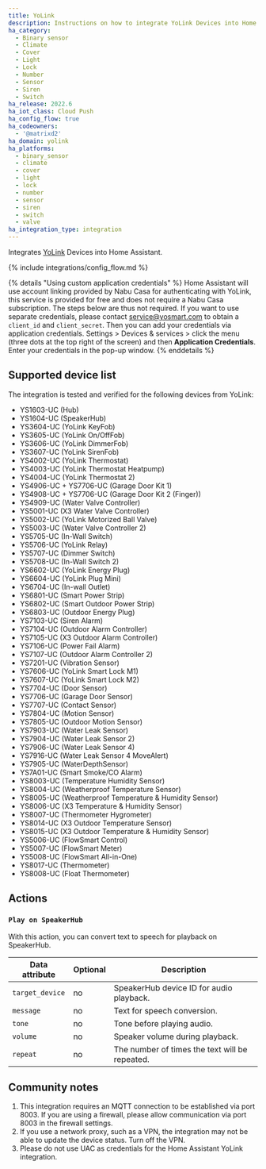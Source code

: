 ```yaml
---
title: YoLink
description: Instructions on how to integrate YoLink Devices into Home Assistant.
ha_category:
  - Binary sensor
  - Climate
  - Cover
  - Light
  - Lock
  - Number
  - Sensor
  - Siren
  - Switch
ha_release: 2022.6
ha_iot_class: Cloud Push
ha_config_flow: true
ha_codeowners:
  - '@matrixd2'
ha_domain: yolink
ha_platforms:
  - binary_sensor
  - climate
  - cover
  - light
  - lock
  - number
  - sensor
  - siren
  - switch
  - valve
ha_integration_type: integration
---
```


Integrates [YoLink](https://www.yosmart.com/) Devices into Home Assistant.

{% include integrations/config_flow.md %}

{% details "Using custom application credentials" %}
Home Assistant will use account linking provided by Nabu Casa for authenticating with YoLink, this service is provided for free and does not require a Nabu Casa subscription. The steps below are thus not required.
If you want to use separate credentials, please contact <service@yosmart.com> to obtain a `client_id` and `client_secret`. Then you can add your credentials via application credentials. Settings > Devices & services > click the menu (three dots at the top right of the screen) and then **Application Credentials**. Enter your credentials in the pop-up window.
{% enddetails %}

## Supported device list

The integration is tested and verified for the following devices from YoLink:

- YS1603-UC (Hub)
- YS1604-UC (SpeakerHub)
- YS3604-UC (YoLink KeyFob)
- YS3605-UC (YoLink On/OffFob)
- YS3606-UC (YoLink DimmerFob)
- YS3607-UC (YoLink SirenFob)
- YS4002-UC (YoLink Thermostat)
- YS4003-UC (YoLink Thermostat Heatpump)
- YS4004-UC (YoLink  Thermostat 2)
- YS4906-UC + YS7706-UC (Garage Door Kit 1)
- YS4908-UC + YS7706-UC (Garage Door Kit 2 (Finger))
- YS4909-UC (Water Valve Controller)
- YS5001-UC (X3 Water Valve Controller)
- YS5002-UC (YoLink Motorized Ball Valve)
- YS5003-UC (Water Valve Controller 2)
- YS5705-UC (In-Wall Switch)
- YS5706-UC (YoLink Relay)
- YS5707-UC (Dimmer Switch)
- YS5708-UC (In-Wall Switch 2)
- YS6602-UC (YoLink Energy Plug)
- YS6604-UC (YoLink Plug Mini)
- YS6704-UC (In-wall Outlet)
- YS6801-UC (Smart Power Strip)
- YS6802-UC (Smart Outdoor Power Strip)
- YS6803-UC (Outdoor Energy Plug)
- YS7103-UC (Siren Alarm)
- YS7104-UC (Outdoor Alarm Controller)
- YS7105-UC (X3 Outdoor Alarm Controller)
- YS7106-UC (Power Fail Alarm)
- YS7107-UC (Outdoor Alarm Controller 2)
- YS7201-UC (Vibration Sensor)
- YS7606-UC (YoLink Smart Lock M1)
- YS7607-UC (YoLink Smart Lock M2)
- YS7704-UC (Door Sensor)
- YS7706-UC (Garage Door Sensor)
- YS7707-UC (Contact Sensor)
- YS7804-UC (Motion Sensor)
- YS7805-UC (Outdoor Motion Sensor)
- YS7903-UC (Water Leak Sensor)
- YS7904-UC (Water Leak Sensor 2)
- YS7906-UC (Water Leak Sensor 4)
- YS7916-UC (Water Leak Sensor 4 MoveAlert)
- YS7905-UC (WaterDepthSensor)
- YS7A01-UC (Smart Smoke/CO Alarm)
- YS8003-UC (Temperature Humidity Sensor)
- YS8004-UC (Weatherproof Temperature Sensor)
- YS8005-UC (Weatherproof Temperature & Humidity Sensor)
- YS8006-UC (X3 Temperature & Humidity Sensor)
- YS8007-UC (Thermometer Hygrometer)
- YS8014-UC (X3 Outdoor Temperature Sensor)
- YS8015-UC (X3 Outdoor Temperature & Humidity Sensor)
- YS5006-UC (FlowSmart Control)
- YS5007-UC (FlowSmart Meter)
- YS5008-UC (FlowSmart All-in-One)
- YS8017-UC (Thermometer)
- YS8008-UC (Float Thermometer)

## Actions

### `Play on SpeakerHub`

With this action, you can convert text to speech for playback on SpeakerHub.

Data attribute | Optional | Description
-|-|-
`target_device` | no| SpeakerHub device ID for audio playback.
`message` | no| Text for speech conversion.
`tone` | no| Tone before playing audio.
`volume` | no| Speaker volume during playback.
`repeat` | no| The number of times the text will be repeated.

## Community notes

1. This integration requires an MQTT connection to be established via port 8003. If you are using a firewall, please allow communication via port 8003 in the firewall settings.  
2. If you use a network proxy, such as a VPN, the integration may not be able to update the device status. Turn off the VPN.
3. Please do not use UAC as credentials for the Home Assistant YoLink integration.
